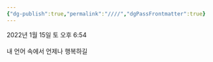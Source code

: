 ```yaml
---
{"dg-publish":true,"permalink":"////","dgPassFrontmatter":true}
---
```



2022년 1월 15일 토 오후 6:54<br/>
<br/>
내 언어 속에서 언제나 행복하길<br/>